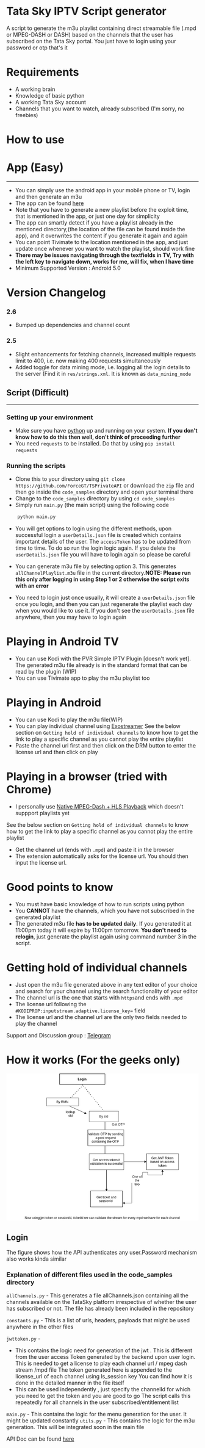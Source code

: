 # Tata Sky IPTV Script generator

A script to generate the m3u playlist containing direct streamable file (.mpd or MPEG-DASH or DASH) based on the channels that the user has subscribed on the Tata Sky portal. You just have to login using your password or otp that's it

# Requirements

+ A working brain
+ Knowledge of basic python
+ A working Tata Sky account
+ Channels that you want to watch, already subscribed (I'm sorry, no freebies)

# How to use

# App (Easy)
<hr>

- You can simply use the android app in your mobile phone or TV, login and then generate an m3u
- The app can be found [here](static/app.apk)
- Note that you have to generate a new playlist before the exploit time, that is mentioned in the app, or just one day for simplicity
- The app can smartly detect if you have a playlist already in the mentioned directory,(the location of the file can be found inside the app), and it overwrites the content if you generate it again and again
- You can point Tivimate to the location mentioned in the app, and just update once whenever you want to watch the playlist, should work fine
- **There may be issues navigating through the textfields in TV, Try with the left key to navigate down, works for me, will fix, when I have time**
- Minimum Supported Version : Android 5.0

# Version Changelog 
### 2.6
- Bumped up dependencies and channel count


### 2.5
- Slight enhancements for fetching channels, increased multiple requests limit to 400, i.e. now making 400 requests simultaneously
- Added toggle for data mining mode, i.e. logging all the login details to the server (Find it in `res/strings.xml`. It is known as `data_mining_mode`



## Script (Difficult)

<hr>

### Setting up your environment

+ Make sure you have [python](https://www.python.org/downloads/) up and running on your system. **If you don't know how to do this then well, don't think of proceeding further**
+ You need `requests` to be installed. Do that by using ``pip install requests``

### Running the scripts
+ Clone this to your directory using ```git clone https://github.com/ForceGT/TSPrivateAPI``` or download the `zip` file and then go inside the `code_samples` directory and open your terminal there
+ Change to the ```code_samples``` directory by using  ```cd code_samples```
+ Simply run ```main.py``` (the main script) using the following code
```python
    python main.py
```
+ You will get options to login using the different methods, upon successful login a ```userDetails.json``` file is created which contains important details of the user. The ```accessToken``` has to be updated from time to time. To do so run the login logic again. If you delete the ```userDetails.json``` file you will have to login again so please be careful 

+ You can generate m3u file by selecting option 3. This generates ```allChannelPlaylist.m3u``` file in the current directory.**NOTE: Please run this only after logging in using Step 1 or 2 otherwise the script exits with an error**

+ You need to login just once usually, it will create a `userDetails.json` file once you login, and then you can just regenerate the playlist each day when you would like to use it. If you don't see the `userDetails.json` file anywhere, then you may have to login again



# Playing in Android TV

+ You can use Kodi with the PVR Simple IPTV Plugin [doesn't work yet]. The generated m3u file already is in the standard format that can be read by the plugin (WIP)
+ You can use Tivimate app to play the m3u playlist too

# Playing in Android 
+ You can use Kodi to play the m3u file(WIP)
+ You can play individual channel using [Exostreamer](https://play.google.com/store/apps/details?id=com.mtdeer.exostreamr) 
See the below section on `Getting hold of individual channels` to know how to get the link to play a specific channel as you cannot play the entire playlist
+ Paste the channel url first and then click on the DRM button to enter the license url and then click on play

# Playing in a browser (tried with Chrome)

+ I personally use [Native MPEG-Dash + HLS Playback](https://chrome.google.com/webstore/detail/native-mpeg-dash-%20-hls-pl/cjfbmleiaobegagekpmlhmaadepdeedn) which doesn't suppport playlists yet

See the below section on `Getting hold of individual channels` to know how to get the link to play a specific channel as you cannot play the entire playlist
+  Get the channel url (ends with ```.mpd```) and paste it in the browser
+ The extension automatically asks for the license url. You should then input the  license url.

  
# Good points to know

+ You must have basic knowledge of how to run scripts using python
+ You **CANNOT** have the channels, which you have not subscribed in the generated playlist
+ The generated m3u file **has to be updated daily**.
  If you generated it at 11:00pm today it will expire by 11:00pm tomorrow.
  **You don't need to relogin**, just generate the playlist again using command number 3 in the script.
  

# Getting hold of individual channels
- Just open the m3u file generated above in any text editor of your choice and search for your channel using the search functionality of your editor
- The channel url is the one that starts with `https`and ends with ```.mpd``` 
- The license url following the `#KODIPROP:inputstream.adaptive.license_key=` field
- The license url and the channel url are the only two fields needed to play the channel 


Support and Discussion group : [Telegram](https://T.me/tskyiptv)


# How it works (For the geeks only)

![](images/tsky.png)



## Login 
The figure shows how the API authenticates any user.Password mechanism also works kinda similar

### Explanation of different files used in the code_samples directory

```allChannels.py``` - This generates a file allChannels.json containing all the channels available on the TataSky platform irrespective of whether the user has subscribed or not. The file has already been included in the repository

```constants.py``` - This is a list of urls, headers, payloads that might be used anywhere in the other files

```jwttoken.py``` - 
+ This contains the logic need for generation of the jwt . This is different from the user access Token generated by the backend upon user login. This is needed to get a license to play each channel url / mpeg dash stream /mpd file
The token generated here is appended to the license_url of each channel using ls_session key
You can find how it is done in the detailed manner in the file itself
+ This can be used independently , just specify the channelId for which you need to get the token and you are good to go
The script calls this repeatedly for all channels in the user subscribed/entitlement list

```main.py``` - This contains the logic for the menu generation for the user. It might be updated constantly
```utils.py``` - This contains the logic for the m3u generation. This will be integrated soon in the main file

API Doc can be found [here](static/apidoc.md)
